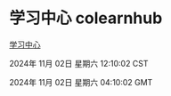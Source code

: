 # 学习中心 colearnhub
[学习中心](http://219.139.197.74:56308/colearnhub/)

2024年 11月 02日 星期六 12:10:02 CST

2024年 11月 02日 星期六 04:10:02 GMT
